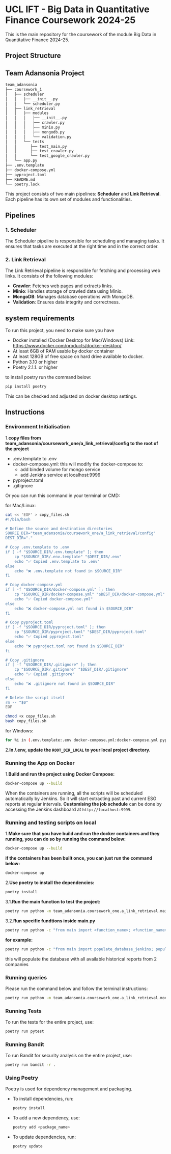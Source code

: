 # UCL IFT - Big Data in Quantitative Finance Coursework 2024-25

This is the main repository for the coursework of the module Big Data in Quantitative Finance 2024-25.

## Project Structure

## Team Adansonia Project

```bash
team_adansonia
├── coursework_1
│   ├── scheduler
│   │   ├── __init__.py
│   │   └── scheduler.py
│   ├── link_retrieval
│   │   ├── modules
│   │   │   ├── __init__.py
│   │   │   ├── crawler.py
│   │   │   ├── minio.py
│   │   │   ├── mongodb.py
│   │   │   └── validation.py
│   │   └── tests
│   │      ├── test_main.py
│   │      ├── test_crawler.py
│   │      └── test_google_crawler.py
│   └── app.py
├── .env.template
├── docker-compose.yml
├── pyproject.toml
├── README.md
└── poetry.lock
```

This project consists of two main pipelines: **Scheduler** and **Link Retrieval**. Each pipeline has its own set of modules and functionalities.

## Pipelines

### 1. Scheduler
The Scheduler pipeline is responsible for scheduling and managing tasks. It ensures that tasks are executed at the right time and in the correct order.

### 2. Link Retrieval
The Link Retrieval pipeline is responsible for fetching and processing web links. It consists of the following modules:

- **Crawler**: Fetches web pages and extracts links.
- **Minio**: Handles storage of crawled data using Minio.
- **MongoDB**: Manages database operations with MongoDB.
- **Validation**: Ensures data integrity and correctness.

## system requirements

To run this project, you need to make sure you have
- Docker installed (Docker Desktop for Mac/Windows) Link: https://www.docker.com/products/docker-desktop/
- At least 6GB of RAM usable by docker container
- At least 128GB of free space on hard drive available to docker.
- Python 3.10 or higher
- Poetry 2.1.1. or higher

to install poetry run the command below:
```bash
pip install poetry
```

This can be checked and adjusted on docker desktop settings.

## Instructions

### Environment Initialisation

1.**copy files from  team_adansonia/coursework_one/a_link_retrieval/config to the root of the project**
- .env.template to .env
- docker-compose.yml: this will modify the docker-compose to:
   - add binded volume for mongo service
   - add Jenkins service at localhost:9999
- pyproject.toml
- .gitignore

Or you can run this command in your terminal or CMD:

for Mac/Linux:
```bash
cat << 'EOF' > copy_files.sh
#!/bin/bash

# Define the source and destination directories
SOURCE_DIR="team_adansonia/coursework_one/a_link_retrieval/config"
DEST_DIR="."

# Copy .env.template to .env
if [ -f "$SOURCE_DIR/.env.template" ]; then
    cp "$SOURCE_DIR/.env.template" "$DEST_DIR/.env"
    echo "✅ Copied .env.template to .env"
else
    echo "❌ .env.template not found in $SOURCE_DIR"
fi

# Copy docker-compose.yml
if [ -f "$SOURCE_DIR/docker-compose.yml" ]; then
    cp "$SOURCE_DIR/docker-compose.yml" "$DEST_DIR/docker-compose.yml"
    echo "✅ Copied docker-compose.yml"
else
    echo "❌ docker-compose.yml not found in $SOURCE_DIR"
fi

# Copy pyproject.toml
if [ -f "$SOURCE_DIR/pyproject.toml" ]; then
    cp "$SOURCE_DIR/pyproject.toml" "$DEST_DIR/pyproject.toml"
    echo "✅ Copied pyproject.toml"
else
    echo "❌ pyproject.toml not found in $SOURCE_DIR"
fi

# Copy .gitignore
if [ -f "$SOURCE_DIR/.gitignore" ]; then
    cp "$SOURCE_DIR/.gitignore" "$DEST_DIR/.gitignore"
    echo "✅ Copied .gitignore"
else
    echo "❌ .gitignore not found in $SOURCE_DIR"
fi

# Delete the script itself
rm -- "$0"
EOF

chmod +x copy_files.sh
bash copy_files.sh
```

for Windows:
```bash
for %i in (.env.template:.env docker-compose.yml:docker-compose.yml pyproject.toml:pyproject.toml .gitignore:.gitignore) do @(for /f "tokens=1,2 delims=:" %a in ("%i") do @if exist "team_adansonia\coursework_one\a_link_retrieval\config\%a" (copy "team_adansonia\coursework_one\a_link_retrieval\config\%a" "%b" >nul & echo Copied %a to %b) else (echo File %a not found))
```

2.**In /.env, update the `ROOT_DIR_LOCAL` to your local project directory.**

### Running the App on Docker

1.**Build and run the project using Docker Compose:**

   ```bash
   docker-compose up --build
   ```

When the containers are running, all the scripts will be scheduled automatically by Jenkins. So it will start extracting past and current ESG reports at regular intervals. **Customising the job schedule** can be done by accessing the Jenkins dashboard at `http://localhost:9999`.

### Running and testing scripts on local

1.**Make sure that you have build and run the docker containers and they running, you can do so by running the command below:**

   ```bash
   docker-compose up --build
   ```
**if the containers has been built once, you can just run the command below:**

   ```bash
   docker-compose up
   ```

2.**Use poetry to install the dependencies:**

   ```bash
   poetry install
   ```

3.1.**Run the main function to test the project:**

   ```bash
   poetry run python -m team_adansonia.coursework_one.a_link_retrieval.main
   ```

3.2.**Run specific fundtions inside main.py**

   ```bash
   poetry run python -c "from main import <function_name>; <function_name>(<parameters>)"
   ```
   **for example:**

   ```bash
   poetry run python -c "from main import populate_database_jenkins; populate_database_jenkins(2)"
   ```
this will populate the database with all available historical reports from 2 companies

### Running queries

Please run the command below and follow the terminal instructions:

```bash
poetry run python -m team_adansonia.coursework_one.a_link_retrieval.modules.mongo_db.queries
```

### Running Tests

To run the tests for the entire project, use:

```bash
poetry run pytest
```

### Running Bandit

To run Bandit for security analysis on the entire project, use:

```bash
poetry run bandit -r .
```

### Using Poetry

Poetry is used for dependency management and packaging.

- To install dependencies, run:

  ```bash
  poetry install
  ```

- To add a new dependency, use:

  ```bash
  poetry add <package_name>
  ```

- To update dependencies, run:

  ```bash
  poetry update
  ```